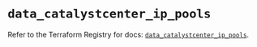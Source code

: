 # `data_catalystcenter_ip_pools`

Refer to the Terraform Registry for docs: [`data_catalystcenter_ip_pools`](https://registry.terraform.io/providers/ciscodevnet/catalystcenter/0.4.0/docs/data-sources/ip_pools).
